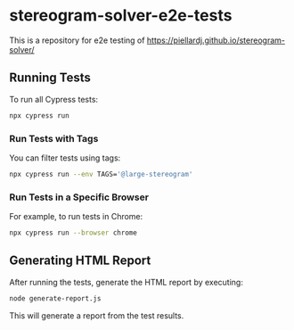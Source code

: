 # stereogram-solver-e2e-tests
This is a repository for e2e testing of https://piellardj.github.io/stereogram-solver/

## Running Tests

To run all Cypress tests:

```bash
npx cypress run
```

### Run Tests with Tags

You can filter tests using tags:

```bash
npx cypress run --env TAGS='@large-stereogram'
```

### Run Tests in a Specific Browser

For example, to run tests in Chrome:

```bash
npx cypress run --browser chrome
```

## Generating HTML Report

After running the tests, generate the HTML report by executing:

```bash
node generate-report.js
```

This will generate a report from the test results.
